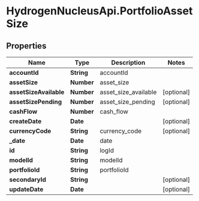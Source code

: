 # HydrogenNucleusApi.PortfolioAssetSize

## Properties
Name | Type | Description | Notes
------------ | ------------- | ------------- | -------------
**accountId** | **String** | accountId | 
**assetSize** | **Number** | asset_size | 
**assetSizeAvailable** | **Number** | asset_size_available | [optional] 
**assetSizePending** | **Number** | asset_size_pending | [optional] 
**cashFlow** | **Number** | cash_flow | 
**createDate** | **Date** |  | [optional] 
**currencyCode** | **String** | currency_code | [optional] 
**_date** | **Date** | date | 
**id** | **String** | logId | 
**modelId** | **String** | modelId | 
**portfolioId** | **String** | portfolioId | 
**secondaryId** | **String** |  | [optional] 
**updateDate** | **Date** |  | [optional] 


